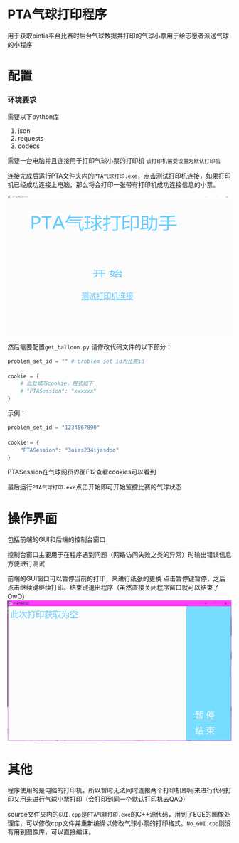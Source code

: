# PTA气球打印程序

用于获取pintia平台比赛时后台气球数据并打印的气球小票用于给志愿者派送气球的小程序

# 配置

### 环境要求
需要以下python库
1. json
2. requests
3. codecs

需要一台电脑并且连接用于打印气球小票的打印机
`该打印机需要设置为默认打印机`

连接完成后运行PTA文件夹内的`PTA气球打印.exe`，点击测试打印机连接，如果打印机已经成功连接上电脑，那么将会打印一张带有打印机成功连接信息的小票。

![测试打印机连接](source/test.png)

然后需要配置`get_balloon.py`
请修改代码文件的以下部分：

```python
problem_set_id = "" # problem set id为比赛id

cookie = {
	# 此处填写cookie，格式如下
	# "PTASession": "xxxxxx"
}
```

示例：
```python
problem_set_id = "1234567890"

cookie = {
	"PTASession": "3oias234ijasdpo"
}
```

PTASession在气球网页界面F12查看cookies可以看到

最后运行`PTA气球打印.exe`点击开始即可开始监控比赛的气球状态

# 操作界面
包括前端的GUI和后端的控制台窗口

控制台窗口主要用于在程序遇到问题（网络访问失败之类的异常）时输出错误信息方便进行测试

前端的GUI窗口可以暂停当前的打印，来进行纸张的更换
点击暂停键暂停，之后点击继续键继续打印。结束键退出程序（虽然直接关闭程序窗口就可以结束了OwO）
![暂停](source/pause.png)

# 其他

程序使用的是电脑的打印机，所以暂时无法同时连接两个打印机即用来进行代码打印又用来进行气球小票打印（会打印到同一个默认打印机去QAQ）

source文件夹内的`GUI.cpp`是`PTA气球打印.exe`的C++源代码，用到了EGE的图像处理库，可以修改cpp文件并重新编译以修改气球小票的打印格式。`No_GUI.cpp`则没有用到图像库，可以直接编译。
